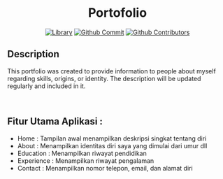 <div align="center">
<h1> Portofolio</h1>

[![Library](https://img.shields.io/badge/pygame-orange)](#)
[![Github Commit](https://img.shields.io/github/commit-activity/m/kevinsimorangkir21/VYN)](#)
[![Github Contributors](https://img.shields.io/badge/all_contributors-1-orange.svg)](#)
</div>

## **Description**
This portfolio was created to provide information to people about myself regarding skills, origins, or identity. The description will be updated regularly and included in it.

<br>

## Fitur Utama Aplikasi :
- Home : Tampilan awal menampilkan deskripsi singkat tentang diri
- About : Menampilkan identitas diri saya yang dimulai dari umur dll
- Education : Menampilkan riwayat pendidikan
- Experience : Menampilkan riwayat pengalaman
- Contact : Menampilkan nomor telepon, email, dan alamat diri
